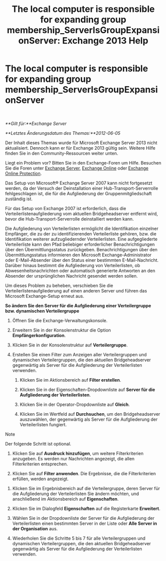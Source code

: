 ﻿---
title: 'The local computer is responsible for expanding group membership_ServerIsGroupExpansionServer: Exchange 2013 Help'
TOCTitle: The local computer is responsible for expanding group membership_ServerIsGroupExpansionServer
ms:assetid: 52872561-60e6-4f3d-bbc6-6de0edf74b09
ms:mtpsurl: https://technet.microsoft.com/de-de/library/ms.exch.setupreadiness.serverisgroupexpansionserver(v=EXCHG.150)
ms:contentKeyID: 50475658
ms.date: 04/24/2018
mtps_version: v=EXCHG.150
ms.translationtype: HT
---

# The local computer is responsible for expanding group membership\_ServerIsGroupExpansionServer

 

_**Gilt für:**Exchange Server_

_**Letztes Änderungsdatum des Themas:**2012-06-05_

Der Inhalt dieses Themas wurde für Microsoft Exchange Server 2013 nicht aktualisiert. Dennoch kann er für Exchange 2013 gültig sein. Weitere Hilfe finden Sie in den Community-Ressourcen weiter unten.

Liegt ein Problem vor? Bitten Sie in den Exchange-Foren um Hilfe. Besuchen Sie die Foren unter [Exchange Server](https://go.microsoft.com/fwlink/p/?linkid=60612), [Exchange Online](https://go.microsoft.com/fwlink/p/?linkid=267542) oder [Exchange Online Protection](https://go.microsoft.com/fwlink/p/?linkid=285351).

Das Setup von Microsoft® Exchange Server 2007 kann nicht fortgesetzt werden, da der Versuch der Deinstallation einer Hub-Transport-Serverrolle fehlgeschlagen ist, die für die Aufgliederung der Gruppenmitgliedschaft zuständig ist.

Für das Setup von Exchange 2007 ist erforderlich, dass die Verteilerlistenaufgliederung vom aktuellen Bridgeheadserver entfernt wird, bevor die Hub-Transport-Serverrolle deinstalliert werden kann.

Die Aufgliederung von Verteilerlisten ermöglicht die Identifikation einzelner Empfänger, die zu der zu identifizierenden Verteilerliste gehören, bzw. die Identifikation weiterer aufzugliedernder Verteilerlisten. Eine aufgegliederte Verteilerliste kann den Pfad beliebiger erforderlicher Benachrichtigungen über den Übermittlungsstatus zurückgeben. Benachrichtigungen über den Übermittlungsstatus informieren den Microsoft Exchange-Administrator oder E-Mail-Absender über den Status einer bestimmten E-Mail-Nachricht. Darüber hinaus bestimmt die Aufgliederung von Verteilerlisten, ob Abwesenheitsnachrichten oder automatisch generierte Antworten an den Absender der ursprünglichen Nachricht gesendet werden sollen.

Um dieses Problem zu beheben, verschieben Sie die Verteilerlistenaufgliederung auf einen anderen Server und führen das Microsoft Exchange-Setup erneut aus.

**So ändern Sie den Server für die Aufgliederung einer Verteilergruppe bzw. dynamischen Verteilergruppe**

1.  Öffnen Sie die Exchange-Verwaltungskonsole.

2.  Erweitern Sie in der Konsolenstruktur die Option **Empfängerkonfiguration**.

3.  Klicken Sie in der Konsolenstruktur auf **Verteilergruppe**.

4.  Erstellen Sie einen Filter zum Anzeigen aller Verteilergruppen und dynamischen Verteilergruppen, die den aktuellen Bridgeheadserver gegenwärtig als Server für die Aufgliederung der Verteilerlisten verwenden.
    
    1.  Klicken Sie im Aktionsbereich auf **Filter erstellen**.
    
    2.  Klicken Sie in der Eigenschaften-Dropdownliste auf **Server für die Aufgliederung der Verteilerlisten**.
    
    3.  Klicken Sie in der Operator-Dropdownliste auf **Gleich**.
    
    4.  Klicken Sie im Wertfeld auf **Durchsuchen**, um den Bridgeheadserver auszuwählen, der gegenwärtig als Server für die Aufgliederung der Verteilerlisten fungiert.


> [!NOTE]
> Der folgende Schritt ist optional.



1.  Klicken Sie auf **Ausdruck hinzufügen**, um weitere Filterkriterien anzugeben. Es werden nur Nachrichten angezeigt, die allen Filterkriterien entsprechen.

2.  Klicken Sie auf **Filter anwenden**. Die Ergebnisse, die die Filterkriterien erfüllen, werden angezeigt.

<!-- end list -->

1.  Klicken Sie im Ergebnisbereich auf die Verteilergruppe, deren Server für die Aufgliederung der Verteilerlisten Sie ändern möchten, und anschließend im Aktionsbereich auf **Eigenschaften**.

2.  Klicken Sie im Dialogfeld **Eigenschaften** auf die Registerkarte **Erweitert**.

3.  Wählen Sie in der Dropdownliste der Server für die Aufgliederung der Verteilerlisten einen bestimmten Server in der Liste oder **Alle Server in der Organisation** aus.

4.  Wiederholen Sie die Schritte 5 bis 7 für alle Verteilergruppen und dynamischen Verteilergruppen, die den aktuellen Bridgeheadserver gegenwärtig als Server für die Aufgliederung der Verteilerlisten verwenden.

